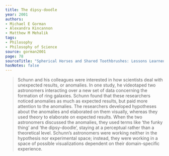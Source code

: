 ```yaml
---
title: The dipsy-doodle
year: 2001
authors:
- Michael E Gorman
- Alexandra Kincannon
- Matthew M Mehalik
tags:
- Philosophy
- Philosophy of Science
source: gorman2001
page: 78
sourceTitle: "Spherical Horses and Shared Toothbrushes: Lessons Learned from a Workshop on Scientific and Technological Thinking"
hasNotes: false
---
```


> Schunn and his colleagues were interested in how scientists deal with unexpected results, or anomalies. In one study, he videotaped two astronomers interacting over a new set of data concerning the formation of ring galaxies. Schunn found that these researchers noticed anomalies as much as expected results, but paid more attention to the anomalies. The researchers developed hypotheses about the anomalies and elaborated on them visually, whereas they used theory to elaborate on expected results. When the two astronomers discussed the anomalies, they used terms like ‘the funky thing’ and ‘the dipsy-doodle’, staying at a perceptual rather than a theoretical level. Schunn’s astronomers were working neither in the hypothesis nor experimental space; instead, they were working in a space of possible visualizations dependent on their domain-specific experience.
